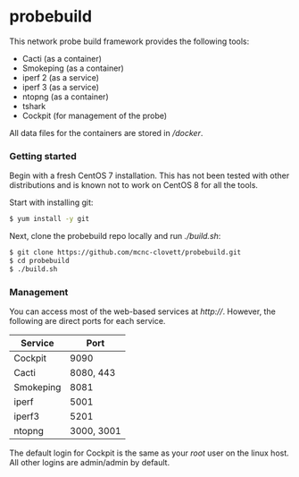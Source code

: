 # probebuild

This network probe build framework provides the following tools:

* Cacti (as a container)
* Smokeping (as a container)
* iperf 2 (as a service)
* iperf 3 (as a service)
* ntopng (as a container)
* tshark
* Cockpit (for management of the probe)

All data files for the containers are stored in */docker*.

### Getting started

Begin with a fresh CentOS 7 installation. This has not been tested with other distributions and is known not to work on CentOS 8 for all the tools.

Start with installing git:
```sh
$ yum install -y git
```
Next, clone the probebuild repo locally and run *./build.sh*:
```sh
$ git clone https://github.com/mcnc-clovett/probebuild.git
$ cd probebuild
$ ./build.sh
```

### Management

You can access most of the web-based services at *http://<probeip>*. However, the following are direct ports for each service.

| Service | Port |
| ------ | ------ |
| Cockpit | 9090 |
| Cacti | 8080, 443 |
| Smokeping | 8081 |
| iperf | 5001 |
| iperf3 | 5201 |
| ntopng | 3000, 3001 |

The default login for Cockpit is the same as your *root* user on the linux host. All other logins are admin/admin by default.
